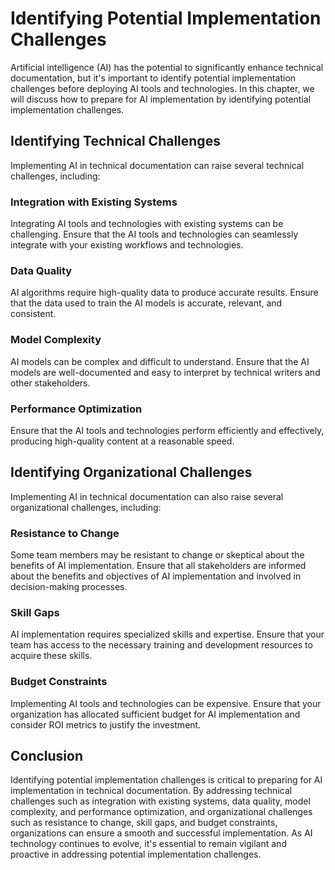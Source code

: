 Identifying Potential Implementation Challenges
======================================================================================================================

Artificial intelligence (AI) has the potential to significantly enhance technical documentation, but it's important to identify potential implementation challenges before deploying AI tools and technologies. In this chapter, we will discuss how to prepare for AI implementation by identifying potential implementation challenges.

Identifying Technical Challenges
--------------------------------

Implementing AI in technical documentation can raise several technical challenges, including:

### Integration with Existing Systems

Integrating AI tools and technologies with existing systems can be challenging. Ensure that the AI tools and technologies can seamlessly integrate with your existing workflows and technologies.

### Data Quality

AI algorithms require high-quality data to produce accurate results. Ensure that the data used to train the AI models is accurate, relevant, and consistent.

### Model Complexity

AI models can be complex and difficult to understand. Ensure that the AI models are well-documented and easy to interpret by technical writers and other stakeholders.

### Performance Optimization

Ensure that the AI tools and technologies perform efficiently and effectively, producing high-quality content at a reasonable speed.

Identifying Organizational Challenges
-------------------------------------

Implementing AI in technical documentation can also raise several organizational challenges, including:

### Resistance to Change

Some team members may be resistant to change or skeptical about the benefits of AI implementation. Ensure that all stakeholders are informed about the benefits and objectives of AI implementation and involved in decision-making processes.

### Skill Gaps

AI implementation requires specialized skills and expertise. Ensure that your team has access to the necessary training and development resources to acquire these skills.

### Budget Constraints

Implementing AI tools and technologies can be expensive. Ensure that your organization has allocated sufficient budget for AI implementation and consider ROI metrics to justify the investment.

Conclusion
----------

Identifying potential implementation challenges is critical to preparing for AI implementation in technical documentation. By addressing technical challenges such as integration with existing systems, data quality, model complexity, and performance optimization, and organizational challenges such as resistance to change, skill gaps, and budget constraints, organizations can ensure a smooth and successful implementation. As AI technology continues to evolve, it's essential to remain vigilant and proactive in addressing potential implementation challenges.
